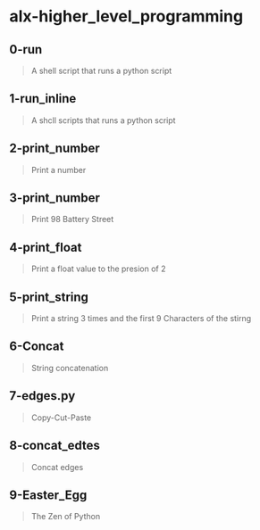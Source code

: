 # alx-higher_level_programming

## 0-run
> A shell script that runs a python script

## 1-run_inline
> A shcll scripts that runs a python script

## 2-print_number
> Print a number

## 3-print_number
> Print 98 Battery Street

## 4-print_float
> Print a float value to the presion of 2

## 5-print_string
> Print a string 3 times and the first 9 Characters of the stirng

## 6-Concat
> String concatenation

## 7-edges.py
> Copy-Cut-Paste

## 8-concat_edtes
> Concat edges

## 9-Easter_Egg
> The Zen of Python
